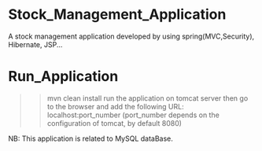 # Stock_Management_Application

A stock management application developed by using spring(MVC,Security), Hibernate, JSP...

# Run_Application 

>>mvn clean install 
run the application on tomcat server then go to the browser and add the following URL:
localhost:port_number (port_number depends on the configuration of tomcat, by default 8080) 

NB: This application is related to MySQL dataBase.
